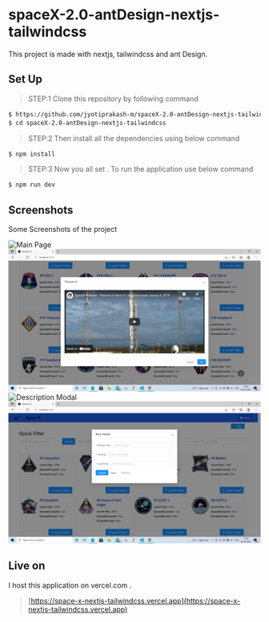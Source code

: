 # spaceX-2.0-antDesign-nextjs-tailwindcss
This project is made with nextjs, tailwindcss and ant Design.

## Set Up

> STEP:1 Clone this repository by following command

```sh
$ https://github.com/jyotiprakash-m/spaceX-2.0-antDesign-nextjs-tailwindcss.git
$ cd spaceX-2.0-antDesign-nextjs-tailwindcss
```
> STEP:2 Then install all the dependencies using below command

```sh
$ npm install 

```
> STEP:3 Now you all set . To run the application use below command

```sh
$ npm run dev

```
## Screenshots
Some Screenshots of the project

<img src="./public/image1.JPG" title="Main Page">
<img src="./public/image2.png" title="Video Modal">
<img src="./public/image3.JPG" title="Description Modal">
<img src="./public/image4.png" title="Filter Modal">


## Live on
I host this application on vercel.com .

> [https://space-x-nextjs-tailwindcss.vercel.app](https://space-x-nextjs-tailwindcss.vercel.app)
